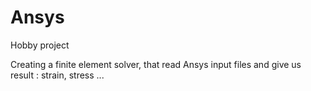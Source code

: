 # Ansys

Hobby project

Creating a finite element solver, that read Ansys input files and give us result : strain, stress ...

